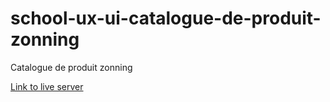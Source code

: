 # school-ux-ui-catalogue-de-produit-zonning

Catalogue de produit zonning

[Link to live server](https://saddektouati.site/schl/s3-ux-ui/5-catalogue-de-produit/zonning)
